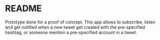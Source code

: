 # README

Prototype done for a proof of concept.
This app allows to subscribe, listen and get notified when a new tweet get created with the pre-specified hashtag, or someone mention a pre-specified account in a tweet.
